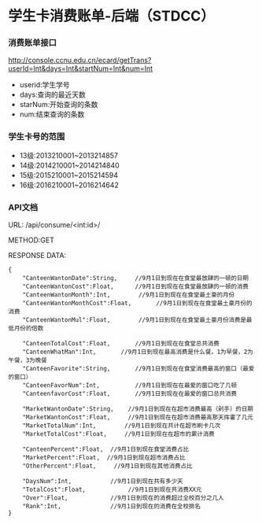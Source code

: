 # 学生卡消费账单-后端（STDCC）

### 消费账单接口
http://console.ccnu.edu.cn/ecard/getTrans?userId=Int&days=Int&startNum=Int&num=Int 

+ userid:学生学号
+ days:查询的最近天数
+ starNum:开始查询的条数
+ num:结束查询的条数

### 学生卡号的范围
+ 13级:2013210001~2013214857
+ 14级:2014210001~2014214840
+ 15级:2015210001~2015214594
+ 16级:2016210001~2016214642

### API文档

URL: /api/consume/\<int:id\>/

METHOD:GET

RESPONSE DATA: 
```
{ 
    "CanteenWantonDate":String,     //9月1日到现在在食堂最放肆的一顿的日期 
    "CanteenWantonCost":Float,      //9月1日到现在在食堂最放肆的一顿的消费 
    "CanteenWantonMonth":Int,        //9月1日到现在在食堂最土豪的月份 
    "CanteenWantonMonthCost":Float,       //9月1日到现在在食堂最土豪月份的消费 
    "CanteenWantonMul":Float,        //9月1日到现在在食堂最土豪月份消费是最低月份的倍数 
    
    "CanteenTotalCost":Float,       //9月1日到现在在食堂总共消费 
    "CanteenWhatMan":Int,       //9月1日到现在最高消费是什么餐，1为早餐，2为午餐，3为晚餐 
    "CanteenFavorite":String,       //9月1日到现在在食堂消费最高的窗口（最爱的窗口）
    "CanteenFavorNum":Int,          //9月1日到现在在最爱的窗口吃了几顿 
    "CanteenfavorCost":Float,       //9月1日到现在在最爱的窗口总共消费 
    
    "MarketWantonDate":String,    //9月1日到现在在超市消费最高（剁手）的日期
    "MarketWantonCost":Float,     //9月1日到现在在超市消费最高那天挥霍了几元 
    "MarketTotalNum":Int,        //9月1日到现在共计在超市刷卡几次 
    "MarketTotalCost":Float,     //9月1日到现在在超市的累计消费 
    
    "CanteenPercent":Float,  //9月1日到现在食堂消费占比 
    "MarketPercent":Float,  //9月1日到现在超市消费占比 
    "OtherPercent":Float,     //9月1日到现在其他消费占比 
    
    "DaysNum":Int,           //9月1日到现在共有多少天 
    "TotalCost":Float,            //9月1日到现在共消费XX元 
    "Over":Float,            //9月1日到现在的消费超过全校百分之几人 
    "Rank":Int,              //9月1日到现在的消费在全校排名 
} 
```

